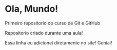 # Ola, Mundo!
 Primeiro repositorio do curso de Git e GitHub

 Repositorio criado durante uma aula!

 Essa linha eu adicionei diretamente no site! Genial!
